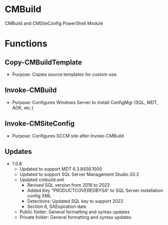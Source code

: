 # CMBuild
CMBuild and CMSiteConfig PowerShell Module

# Functions

## Copy-CMBuildTemplate

  * Purpose: Copies source templates for custom use. 

## Invoke-CMBuild

  * Purpose: Configures Windows Server to install ConfigMgr (SQL, MDT, ADK, etc.)
  
## Invoke-CMSiteConfig

  * Purpose: Configures SCCM site after Invoke-CMBuild

## Updates

- 1.0.8
  - Updated to support MDT 6.3.8456.1000
  - Updated to support SQL Server Management Studio 20.2
  - Updated cmbuild.xml
    - Revised SQL version from 2016 to 2022
    - Added Key "PRODUCTCOVEREDBYSA" to SQL Server installation config XML
    - Detections: Updated SQL key to support 2022
    - Section 6, SAExpiration date
  - Public folder: General formatting and syntax updates
  - Private folder: General formatting and syntax updates
